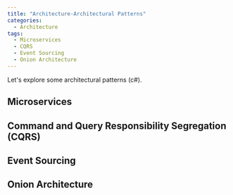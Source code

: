```yaml
---
title: "Architecture-Architectural Patterns"
categories:
  - Architecture
tags: 
  - Microservices
  - CQRS
  - Event Sourcing
  - Onion Architecture
---
```


Let's explore some architectural patterns (c#).

## Microservices

## Command and Query Responsibility Segregation (CQRS)

## Event Sourcing

## Onion Architecture
